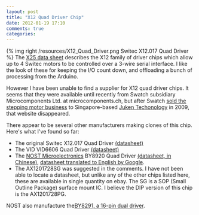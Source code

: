 ```yaml
---
layout: post
title: "X12 Quad Driver Chip"
date: 2012-01-19 17:10
comments: true
categories: 
---
```

{% img right /resources/X12_Quad_Driver.png Switec X12.017 Quad Driver %}
The [X25 data sheet](/resources/switec/X25_xxx_01_SP_E-1.pdf)
describes the X12 family of driver chips which allow
up to 4 Switec motors to be controlled over a 3-wire serial interface.
I like the look of these for keeping the I/O count down, and offloading
a bunch of processing from the Arduino.

However I have been unable to find a supplier for X12 quad driver chips.
It seems that they were available until recently
from Swatch subsidiary Microcomponents Ltd. at microcomponents.ch,
but after Swatch 
[sold the stepping motor business](http://www.swatchgroup.com/en/services/archive/2009/swatch_group_sale_of_microcomponents_automotive_business_activities_to_juken_technology)
to Singapore-based [Juken Techonology](http://www.jukenswisstech.com) in 2009, 
that website disappeared.

There appear to be several other manufacturers making clones of this chip.  Here's what I've found so far:

 - The original Switec X12.017 Quad Driver [(datasheet)](/resources/switec/X12_017.pdf)
 - The VID VID6606 Quad Driver [(datasheet)](/resources/vid/2009111391612_VID6606%20manual%20060927.pdf)
 - The [NOST Microelectronics](http://www.nostm.com) BY8920  Quad Driver [(datasheet, in Chinese)](/resources/nost/1428412011616by8290datasheet.pdf), [datasheet translated to English by Google](http://translate.google.com.au/translate?hl=en&sl=zh-CN&tl=en&u=http%3A%2F%2Fguy.carpenter.id.au%2Fgaugette%2Fresources%2Fnost%2F1428412011616by8290datasheet.pdf).
 - The AX1201728SG was suggested in the comments.  I have not been able to locate a datasheet, but unlike any of the other chips listed here, these are available in single quantity on ebay.  The SG is a SOP (Small Outline Package) surface mount IC.  I believe the DIP version of this chip is the AX1201728PG.

NOST also manufacture the[BY8291, a 16-pin dual driver](/resources/nost/17641201167by8291datasheet.pdf).
